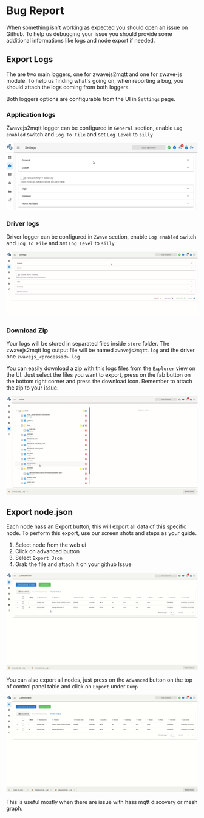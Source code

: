 # Bug Report

When something isn't working as expected you should [open an issue](https://github.com/zwave-js/zwavejs2mqtt/issues/new/choose) on Github. To help us debugging your issue you should provide some additional informations like logs and node export if needed.

## Export Logs

The are two main loggers, one for zwavejs2mqtt and one for zwave-js module. To help us finding what's going on, when reporting a bug, you should attach the logs coming from both loggers.

Both loggers options are configurable from the UI in `Settings` page.

### Application logs

Zwavejs2mqtt logger can be configured in `General` section, enable `Log enabled` switch and `Log To File` and set `Log Level` to `silly`

![Enable logging](../_images/log_z2m.gif)

### Driver logs

Driver logger can be configured in `Zwave` section, enable `Log enabled` switch and `Log To File` and set `Log Level` to `silly`

![Enable logging](../_images/log_zjs.gif)

### Download Zip

Your logs will be stored in separated files inside `store` folder. The zwavejs2mqtt log output file will be named `zwavejs2mqtt.log` and the driver one `zwavejs_<processid>.log`

You can easily download a zip with this logs files from the `Explorer` view on the UI. Just select the files you want to export, press on the fab button on the bottom right corner and press the download icon. Remember to attach the zip to your issue.

![Enable logging](../_images/download_zip.gif)

## Export node.json

Each node hass an Export button, this will export all data of this specific node. To perform this export, use our screen shots and steps as your guide.

1. Select node from the web ui
2. Click on advanced button
3. Select `Export Json`
4. Grab the file and attach it on your github Issue

![Export node](../_images/export_node.gif)

You can also export all nodes, just press on the `Advanced` button on the top of control panel table and click on `Export` under `Dump`

![Dump nodes](../_images/nodes_dump.gif)

This is useful mostly when there are issue with hass mqtt discovery or mesh graph.
